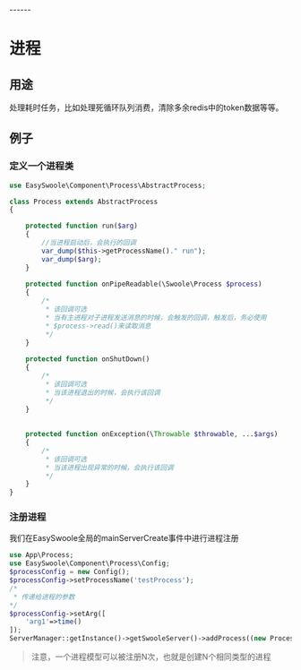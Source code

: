 <head>
     <title>EasySwoole自定义进程|swoole自定义进程|swoole进程|swoole多进程|php多进程</title>
     <meta name="keywords" content="EasySwoole自定义进程|swoole自定义进程|swoole进程|swoole多进程|php多进程"/>
     <meta name="description" content="本文主要讲述如何添加swoole的自定义进程，从而实现php多进程任务处理"/>
</head>
---<head>---

# 进程

## 用途
处理耗时任务，比如处理死循环队列消费，清除多余redis中的token数据等等。

## 例子

### 定义一个进程类
```php
use EasySwoole\Component\Process\AbstractProcess;

class Process extends AbstractProcess
{

    protected function run($arg)
    {
        //当进程启动后，会执行的回调
        var_dump($this->getProcessName()." run");
        var_dump($arg);
    }
    
    protected function onPipeReadable(\Swoole\Process $process)
    {
        /*
         * 该回调可选
         * 当有主进程对子进程发送消息的时候，会触发的回调，触发后，务必使用
         * $process->read()来读取消息
         */
    }
    
    protected function onShutDown()
    {
        /*
         * 该回调可选
         * 当该进程退出的时候，会执行该回调
         */
    }
    
    
    protected function onException(\Throwable $throwable, ...$args)
    {
        /*
         * 该回调可选
         * 当该进程出现异常的时候，会执行该回调
         */
    }
}
```


### 注册进程

我们在EasySwoole全局的mainServerCreate事件中进行进程注册
```php
use App\Process;
use EasySwoole\Component\Process\Config;
$processConfig = new Config();
$processConfig->setProcessName('testProcess');
/*
 * 传递给进程的参数
*/
$processConfig->setArg([
    'arg1'=>time()
]);
ServerManager::getInstance()->getSwooleServer()->addProcess((new Process($processConfig))->getProcess());
```

> 注意，一个进程模型可以被注册N次，也就是创建N个相同类型的进程